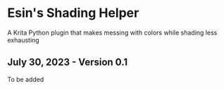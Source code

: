 # Esin's Shading Helper
A Krita Python plugin that makes messing with colors while shading less exhausting
## July 30, 2023 - Version 0.1
To be added
